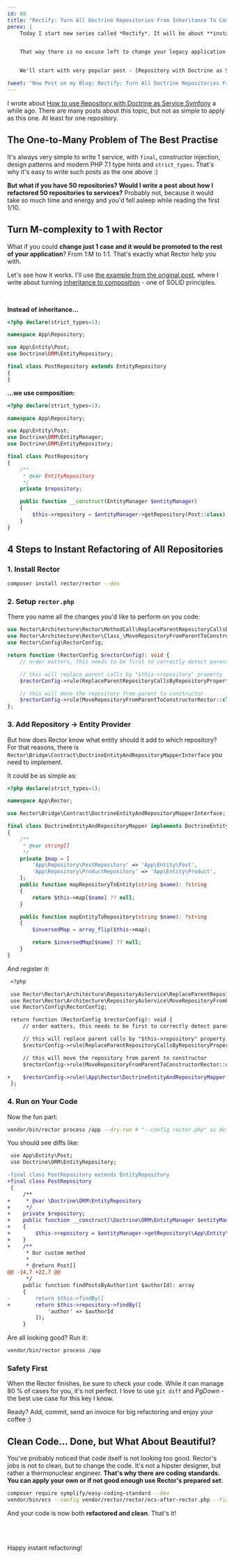 ```yaml
---
id: 88
title: "Rectify: Turn All Doctrine Repositories From Inheritance To Composition in Seconds"
perex: |
    Today I start new series called *Rectify*. It will be about **instant refactoring** to better code not manually, but with Rector.


    That way there is no excuse left to change your legacy application to clean code you'll love to extend.


    We'll start with very popular post - [Repository with Doctrine as Service in Symfony](/blog/2017/10/16/how-to-use-repository-with-doctrine-as-service-in-symfony/).

tweet: "New Post on my Blog: Rectify: Turn All Doctrine Repositories From Composition To Inheritance in Seconds"
---
```


I wrote about [How to use Repository with Doctrine as Service Symfony](/blog/2017/10/16/how-to-use-repository-with-doctrine-as-service-in-symfony/) a while ago. There are many posts about this topic, but not as simple to apply as this one. At least for one repository.

## The One-to-Many Problem of The Best Practise

It's always very simple to write 1 service, with `final`, constructor injection, design patterns and modern PHP 7.1 type hints and `strict_types`. That's why it's easy to write such posts as the one above :)

**But what if you have 50 repositories? Would I write a post about how I refactored 50 repositories to services?** Probably not, because it would take so much time and energy and you'd fell asleep while reading the first 1/10.

## Turn M-complexity to 1 with Rector

What if you could **change just 1 case and it would be promoted to the rest of your application**? From 1:M to 1:1. That's exactly what Rector help you with.

Let's see how it works. I'll use [the example from the original post](/blog/2017/10/16/how-to-use-repository-with-doctrine-as-service-in-symfony/#how-to-make-this-better-with-symfony-3-3), where I write about turning [inheritance to composition](https://github.com/jupeter/clean-code-php#prefer-composition-over-inheritance) - one of SOLID principles.

<br>

**Instead of inheritance...**

```php
<?php declare(strict_types=1);

namespace App\Repository;

use App\Entity\Post;
use Doctrine\ORM\EntityRepository;

final class PostRepository extends EntityRepository
{
}
```

**...we use composition:**

```php
<?php declare(strict_types=1);

namespace App\Repository;

use App\Entity\Post;
use Doctrine\ORM\EntityManager;
use Doctrine\ORM\EntityRepository;

final class PostRepository
{
    /**
     * @var EntityRepository
     */
    private $repository;

    public function __construct(EntityManager $entityManager)
    {
        $this->repository = $entityManager->getRepository(Post::class);
    }
}
```


## 4 Steps to Instant Refactoring of All Repositories

### 1. Install Rector

```bash
composer install rector/rector --dev
```

### 2. Setup `rector.php`

There you name all the changes you'd like to perform on you code:

```php
use Rector\Architecture\Rector\MethodCall\ReplaceParentRepositoryCallsByRepositoryPropertyRector;
use Rector\Architecture\Rector\Class_\MoveRepositoryFromParentToConstructorRector;
use Rector\Config\RectorConfig;

return function (RectorConfig $rectorConfig): void {
    // order matters, this needs to be first to correctly detect parent repository

    // this will replace parent calls by "$this->repository" property
    $rectorConfig->rule(ReplaceParentRepositoryCallsByRepositoryPropertyRector::class);

    // this will move the repository from parent to constructor
    $rectorConfig->rule(MoveRepositoryFromParentToConstructorRector::class);
};
```

### 3. Add Repository → Entity Provider

But how does Rector know what entity should it add to which repository? For that reasons, there is `Rector\Bridge\Contract\DoctrineEntityAndRepositoryMapperInterface` you need to implement.

It could be as simple as:

```php
<?php declare(strict_types=1);

namespace App\Rector;

use Rector\Bridge\Contract\DoctrineEntityAndRepositoryMapperInterface;

final class DoctrineEntityAndRepositoryMapper implements DoctrineEntityAndRepositoryMapperInterface
{
    /**
     * @var string[]
     */
    private $map = [
        'App\Repository\PostRepository' => 'App\Entity\Post',
        'App\Repository\ProductRepository' => 'App\Entity\Product',
    ];
    public function mapRepositoryToEntity(string $name): ?string
    {
        return $this->map[$name] ?? null;
    }

    public function mapEntityToRepository(string $name): ?string
    {
        $inversedMap = array_flip($this->map);

        return $inversedMap[$name] ?? null;
    }
}
```

And register it:

```diff
 <?php

 use Rector\Rector\Architecture\RepositoryAsService\ReplaceParentRepositoryCallsByRepositoryPropertyRector;
 use Rector\Rector\Architecture\RepositoryAsService\MoveRepositoryFromParentToConstructorRector;
 use Rector\Config\RectorConfig;

 return function (RectorConfig $rectorConfig): void {
     // order matters, this needs to be first to correctly detect parent repository

     // this will replace parent calls by "$this->repository" property
     $rectorConfig->rule(ReplaceParentRepositoryCallsByRepositoryPropertyRector::class);

     // this will move the repository from parent to constructor
     $rectorConfig->rule(MoveRepositoryFromParentToConstructorRector::class);

+    $rectorConfig->rule(\App\Rector\DoctrineEntityAndRepositoryMapper::class);
 };
```

### 4. Run on Your Code

Now the fun part:

```bash
vendor/bin/rector process /app --dry-run # "--config rector.php" as default
```

You should see diffs like:

```diff
 use App\Entity\Post;
 use Doctrine\ORM\EntityRepository;

-final class PostRepository extends EntityRepository
+final class PostRepository
 {
     /**
+     * @var \Doctrine\ORM\EntityRepository
+     */
+    private $repository;
+    public function __construct(\Doctrine\ORM\EntityManager $entityManager)
+    {
+        $this->repository = $entityManager->getRepository(\App\Entity\Post::class);
+    }
+    /**
      * Our custom method
      *
      * @return Post[]
@@ -14,7 +22,7 @@
      */
     public function findPostsByAuthor(int $authorId): array
     {
-        return $this->findBy([
+        return $this->repository->findBy([
             'author' => $authorId
         ]);
     }
```

Are all looking good? Run it:

```bash
vendor/bin/rector process /app
```

### Safety First

When the Rector finishes, be sure to check your code. While it can manage 80 % of cases for you, it's not perfect. I love to use `git diff` and *PgDown* - the best use case for this key I know.

Ready? Add, commit, send an invoice for big refactoring and enjoy your coffee :)


## Clean Code... Done, but What About Beautiful?

You've probably noticed that code itself is not looking too good. Rector's jobs is not to clean, but to change the code. It's not a hipster designer, but rather a thermonuclear engineer. **That's why there are coding standards. You can apply your own or if not good enough use Rector's prepared set**:

```bash
composer require symplify/easy-coding-standard --dev
vendor/bin/ecs --config vendor/rector/rector/ecs-after-rector.php --fix
```

And your code is now both **refactored and clean**. That's it!

<br><br>

Happy instant refactoring!
